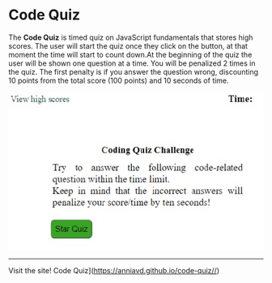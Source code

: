 # Code Quiz



The **Code Quiz** is timed quiz on JavaScript fundamentals that stores high scores.
The user will start the quiz once they click on the button, at that moment the time will start to count down.At the beginning of the quiz the user will be shown one question at a time.
You will be penalized 2 times in the quiz. The first penalty is if you answer the question wrong, discounting 10 points from the total score (100 points) and 10 seconds of time.




 ![Homepage](/assets/images/home-page.jpg)
 _____________________________________________________________________
 Visit the site! Code Quiz](https://anniavd.github.io/code-quiz//)
